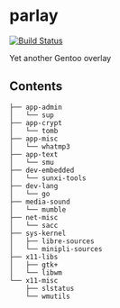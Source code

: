 parlay
======

[![Build Status](https://travis-ci.org/parazyd/parlay.svg?branch=master)](https://travis-ci.org/parazyd/parlay)

Yet another Gentoo overlay

## Contents

```
├── app-admin
│   └── sup
├── app-crypt
│   └── tomb
├── app-misc
│   └── whatmp3
├── app-text
│   └── smu
├── dev-embedded
│   └── sunxi-tools
├── dev-lang
│   └── go
├── media-sound
│   └── mumble
├── net-misc
│   └── sacc
├── sys-kernel
│   ├── libre-sources
│   └── minipli-sources
├── x11-libs
│   ├── gtk+
│   └── libwm
└── x11-misc
    ├── slstatus
    └── wmutils
```

